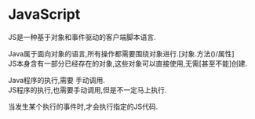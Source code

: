 # JavaScript

JS是一种基于对象和事件驱动的客户端脚本语言.  

Java属于面向对象的语言,所有操作都需要围绕对象进行.[对象.方法()/属性]  
JS本身含有一部分已经存在的对象,这些对象可以直接使用,无需[甚至不能]创建.  

Java程序的执行,需要 手动调用.  
JS程序的执行,也需要手动调用,但是不一定马上执行.  

当发生某个执行的事件时,才会执行指定的JS代码.  
